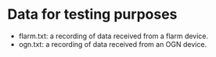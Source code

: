 # Data for testing purposes

* flarm.txt: a recording of data received from a flarm device.
* ogn.txt: a recording of data received from an OGN device.